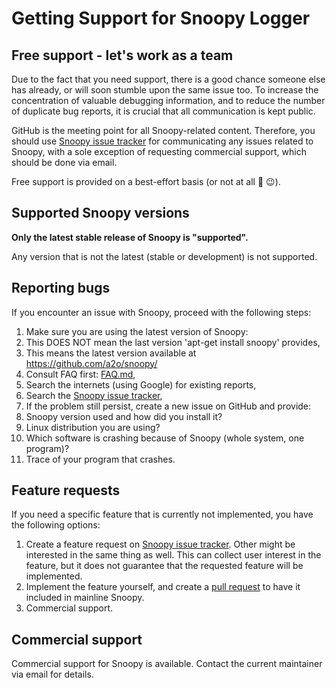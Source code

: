 # Getting Support for Snoopy Logger



## Free support - let's work as a team

Due to the fact that you need support,
there is a good chance someone else has already,
or will soon stumble upon the same issue too.
To increase the concentration of valuable debugging information,
and to reduce the number of duplicate bug reports,
it is crucial that all communication is kept public.

GitHub is the meeting point for all Snoopy-related content.
Therefore, you should use [Snoopy issue tracker](https://github.com/a2o/snoopy/issues)
for communicating any issues related to Snoopy,
with a sole exception of requesting commercial support,
which should be done via email.

Free support is provided on a best-effort basis (or not at all :see_no_evil: :wink:).



## Supported Snoopy versions

**Only the latest stable release of Snoopy is "supported".**

Any version that is not the latest (stable or development) is not supported.



## Reporting bugs

If you encounter an issue with Snoopy, proceed with the following steps:

1. Make sure you are using the latest version of Snoopy:
  1. This DOES NOT mean the last version 'apt-get install snoopy' provides,
  2. This means the latest version available at https://github.com/a2o/snoopy/
2. Consult FAQ first: [FAQ.md](FAQ.md),
3. Search the internets (using Google) for existing reports,
4. Search the [Snoopy issue tracker](https://github.com/a2o/snoopy/issues/),
5. If the problem still persist, create a new issue on GitHub and provide:
  1. Snoopy version used and how did you install it?
  2. Linux distribution you are using?
  3. Which software is crashing because of Snoopy (whole system, one program)?
  4. Trace of your program that crashes.



## Feature requests

If you need a specific feature that is currently not implemented, you have the following options:

1. Create a feature request on [Snoopy issue tracker](https://github.com/a2o/snoopy/issues).
   Other might be interested in the same thing as well.
   This can collect user interest in the feature, but it does not guarantee that the requested feature will be implemented.
2. Implement the feature yourself, and create a [pull request](https://github.com/a2o/snoopy/pulls) to have it included in mainline Snoopy.
3. Commercial support.



## Commercial support

Commercial support for Snoopy is available.
Contact the current maintainer via email for details.
